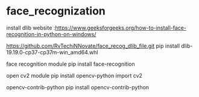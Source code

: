 # face_recognization


install dlib 
  website :https://www.geeksforgeeks.org/how-to-install-face-recognition-in-python-on-windows/
 
  https://github.com/RvTechiNNovate/face_recog_dlib_file.git
  pip install dlib-19.19.0-cp37-cp37m-win_amd64.whl

face recognition module
  pip install face-recognition

open cv2 module
  pip install opencv-python
  import cv2

opencv-contrib-python
  pip install opencv-contrib-python
